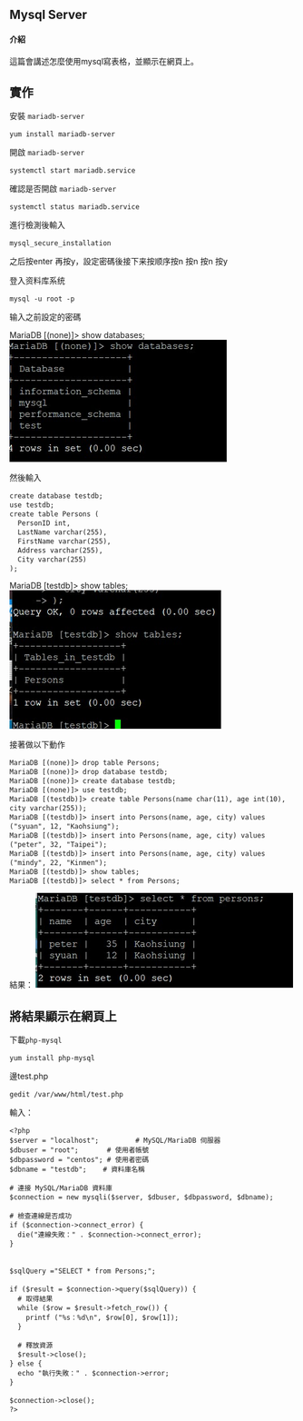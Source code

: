 ## Mysql Server
#### 介紹
這篇會講述怎麼使用mysql寫表格，並顯示在網頁上。
## 實作
安裝 `mariadb-server`
```
yum install mariadb-server
```
開啟 `mariadb-server`
```
systemctl start mariadb.service
```
確認是否開啟 `mariadb-server`
```
systemctl status mariadb.service
```
進行檢測後輸入
```
mysql_secure_installation
```
之后按enter  再按y，設定密碼後接下来按顺序按n 按n 按n 按y

登入资料库系统
```
mysql -u root -p
```
输入之前設定的密碼

MariaDB [(none)]> show databases;
<img src='https://github.com/syuan0327/linux2/blob/master/mysql.JPG'>

然後輸入
```
create database testdb;
use testdb;
create table Persons (
  PersonID int,
  LastName varchar(255),
  FirstName varchar(255),
  Address varchar(255),
  City varchar(255)
);
```
MariaDB [testdb]> show tables;
<img src='https://github.com/syuan0327/linux2/blob/master/tables.JPG'>

接著做以下動作
```
MariaDB [(none)]> drop table Persons;
MariaDB [(none)]> drop database testdb;
MariaDB [(none)]> create database testdb;
MariaDB [(none)]> use testdb;
MariaDB [(testdb)]> create table Persons(name char(11), age int(10), city varchar(255));
MariaDB [(testdb)]> insert into Persons(name, age, city) values ("syuan", 12, "Kaohsiung");
MariaDB [(testdb)]> insert into Persons(name, age, city) values ("peter", 32, "Taipei");
MariaDB [(testdb)]> insert into Persons(name, age, city) values ("mindy", 22, "Kinmen");
MariaDB [(testdb)]> show tables;
MariaDB [(testdb)]> select * from Persons;
```
結果：
<img src='https://github.com/syuan0327/linux2/blob/master/result.JPG'>

## 將結果顯示在網頁上
下載`php-mysql`
```
yum install php-mysql
```
邊test.php
```
gedit /var/www/html/test.php
```
輸入：
```
<?php
$server = "localhost";         # MySQL/MariaDB 伺服器
$dbuser = "root";       # 使用者帳號
$dbpassword = "centos"; # 使用者密碼
$dbname = "testdb";    # 資料庫名稱

# 連接 MySQL/MariaDB 資料庫
$connection = new mysqli($server, $dbuser, $dbpassword, $dbname);

# 檢查連線是否成功
if ($connection->connect_error) {
  die("連線失敗：" . $connection->connect_error);
}


$sqlQuery ="SELECT * from Persons;";

if ($result = $connection->query($sqlQuery)) {
  # 取得結果
  while ($row = $result->fetch_row()) {
    printf ("%s：%d\n", $row[0], $row[1]);
  }

  # 釋放資源
  $result->close();
} else {
  echo "執行失敗：" . $connection->error;
}

$connection->close();
?>
```